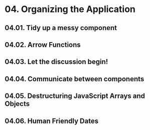 # 04. Organizing the Application

## 04.01. Tidy up a messy component

## 04.02. Arrow Functions

## 04.03. Let the discussion begin!

## 04.04. Communicate between components

## 04.05. Destructuring JavaScript Arrays and Objects

## 04.06. Human Friendly Dates
